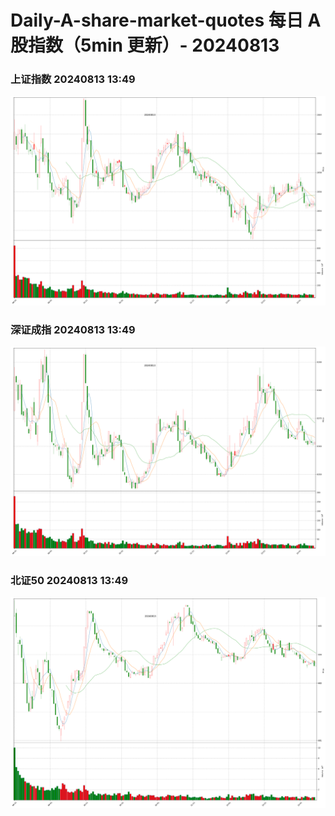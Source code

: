 
# Daily-A-share-market-quotes 每日 A 股指数（5min 更新）- 20240813

### 上证指数 20240813 13:49
![](./fig/2024/8/20240813-sh000001.png)

### 深证成指 20240813 13:49
![](./fig/2024/8/20240813-sz399001.png)

### 北证50 20240813 13:49
![](./fig/2024/8/20240813-bj899050.png)
